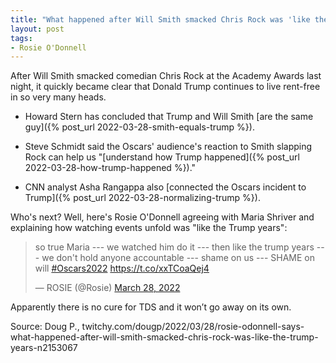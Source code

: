 ```yaml
---
title: "What happened after Will Smith smacked Chris Rock was 'like the trump years'"
layout: post
tags:
- Rosie O'Donnell
---
```


After Will Smith smacked comedian Chris Rock at the Academy Awards last night, it quickly became clear that Donald Trump continues to live rent-free in so very many heads.

- Howard Stern has concluded that Trump and Will Smith [are the same guy]({% post_url 2022-03-28-smith-equals-trump %}).

- Steve Schmidt said the Oscars' audience's reaction to Smith slapping Rock can help us "[understand how Trump happened]({% post_url 2022-03-28-how-trump-happened %})."

- CNN analyst Asha Rangappa also [connected the Oscars incident to Trump]({% post_url 2022-03-28-normalizing-trump %}).

Who's next? Well, here's Rosie O'Donnell agreeing with Maria Shriver and explaining how watching events unfold was "like the Trump years":

<blockquote class="twitter-tweet"><p lang="en" dir="ltr">so true Maria --- we watched him do it --- then like the trump years --- we don&#39;t hold anyone accountable --- shame on us --- SHAME on will <a href="https://twitter.com/hashtag/Oscars2022?src=hash&amp;ref_src=twsrc%5Etfw">#Oscars2022</a> <a href="https://t.co/xxTCoaQej4">https://t.co/xxTCoaQej4</a></p>&mdash; ROSIE (@Rosie) <a href="https://twitter.com/Rosie/status/1508300534775631874?ref_src=twsrc%5Etfw">March 28, 2022</a></blockquote> <script async src="https://platform.twitter.com/widgets.js" charset="utf-8"></script>

Apparently there is no cure for TDS and it won’t go away on its own.

Source: Doug P., twitchy.com/dougp/2022/03/28/rosie-odonnell-says-what-happened-after-will-smith-smacked-chris-rock-was-like-the-trump-years-n2153067
